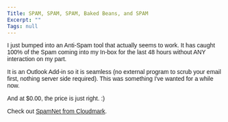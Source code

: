```yaml
---
Title: SPAM, SPAM, SPAM, Baked Beans, and SPAM
Excerpt: ""
Tags: null
---
```

<p><font face=Arial>I just bumped into an Anti-Spam tool that actually seems to work. It has caught 100% of the Spam coming into my In-box for the last 48 hours without ANY interaction on my part. </font></p>
<p><font face=Arial>It is an Outlook Add-in so it is seamless (no external program to scrub your email first, nothing server side required). This was something I've wanted for a while now.</font></p>
<p><font face=Arial>And at $0.00, the price is just right. :)</font></p>
<p><font face=Arial>Check out <a href="http://www.cloudmark.com/products/spamnet/">SpamNet from Cloudmark</a>. <br /></font></p>